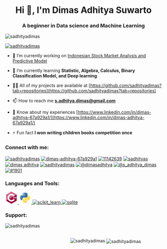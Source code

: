 <h1 align="center">Hi 👋, I'm Dimas Adhitya Suwarto</h1>
<h3 align="center">A beginner in Data science and Machine Learning</h3>

<p align="left"> <img src="https://komarev.com/ghpvc/?username=sadhityadimas&label=Profile%20views&color=0e75b6&style=flat" alt="sadhityadimas" /> </p>

<p align="left"> <a href="https://github.com/ryo-ma/github-profile-trophy"><img src="https://github-profile-trophy.vercel.app/?username=sadhityadimas" alt="sadhityadimas" /></a> </p>

- 🔭 I’m currently working on [Indonesian Stock Market Analysis and Predictive Model](https://github.com/sadhityadimas/Indonesian-Stock-Market-Analysis-and-Predictive-Model)

- 🌱 I’m currently learning **Statistic, Algebra, Calculus, Binary Classification Model, and Deep learning**

- 👨‍💻 All of my projects are available at [https://github.com/sadhityadimas?tab=repositories](https://github.com/sadhityadimas?tab=repositories)

- 📫 How to reach me **s.adhitya.dimas@gmail.com**

- 📄 Know about my experiences [https://www.linkedin.com/in/dimas-adhitya-67a929a1/](https://www.linkedin.com/in/dimas-adhitya-67a929a1/)

- ⚡ Fun fact **I won writing children books competition once**

<h3 align="left">Connect with me:</h3>
<p align="left">
<a href="https://twitter.com/sadhityadimas" target="blank"><img align="center" src="https://raw.githubusercontent.com/rahuldkjain/github-profile-readme-generator/neutral-icons/src/images/icons/Social/twitter.svg" alt="sadhityadimas" height="30" width="40" /></a>
<a href="https://linkedin.com/in/dimas-adhitya-67a929a1" target="blank"><img align="center" src="https://raw.githubusercontent.com/rahuldkjain/github-profile-readme-generator/neutral-icons/src/images/icons/Social/linked-in-alt.svg" alt="dimas-adhitya-67a929a1" height="30" width="40" /></a>
<a href="https://stackoverflow.com/users/11142639" target="blank"><img align="center" src="https://raw.githubusercontent.com/rahuldkjain/github-profile-readme-generator/neutral-icons/src/images/icons/Social/stack-overflow.svg" alt="11142639" height="30" width="40" /></a>
<a href="https://kaggle.com/sadhityas" target="blank"><img align="center" src="https://raw.githubusercontent.com/rahuldkjain/github-profile-readme-generator/neutral-icons/src/images/icons/Social/kaggle.svg" alt="sadhityas" height="30" width="40" /></a>
<a href="https://fb.com/dimas adhitya" target="blank"><img align="center" src="https://raw.githubusercontent.com/rahuldkjain/github-profile-readme-generator/neutral-icons/src/images/icons/Social/facebook.svg" alt="dimas adhitya" height="30" width="40" /></a>
<a href="https://instagram.com/sadhityadimas" target="blank"><img align="center" src="https://raw.githubusercontent.com/rahuldkjain/github-profile-readme-generator/neutral-icons/src/images/icons/Social/instagram.svg" alt="sadhityadimas" height="30" width="40" /></a>
<a href="https://medium.com/@dimasadhitya" target="blank"><img align="center" src="https://raw.githubusercontent.com/rahuldkjain/github-profile-readme-generator/neutral-icons/src/images/icons/Social/medium.svg" alt="@dimasadhitya" height="30" width="40" /></a>
<a href="https://www.hackerrank.com/@s_adhitya_dimas" target="blank"><img align="center" src="https://raw.githubusercontent.com/rahuldkjain/github-profile-readme-generator/neutral-icons/src/images/icons/Social/hackerrank.svg" alt="@s_adhitya_dimas" height="30" width="40" /></a>
<a href="https://discord.gg/#1901" target="blank"><img align="center" src="https://raw.githubusercontent.com/rahuldkjain/github-profile-readme-generator/neutral-icons/src/images/icons/Social/discord.svg" alt="#1901" height="30" width="40" /></a>
</p>

<h3 align="left">Languages and Tools:</h3>
<p align="left"> <a href="https://www.w3schools.com/cpp/" target="_blank"> <img src="https://raw.githubusercontent.com/devicons/devicon/master/icons/cplusplus/cplusplus-original.svg" alt="cplusplus" width="40" height="40"/> </a> <a href="https://www.python.org" target="_blank"> <img src="https://raw.githubusercontent.com/devicons/devicon/master/icons/python/python-original.svg" alt="python" width="40" height="40"/> </a> <a href="https://scikit-learn.org/" target="_blank"> <img src="https://upload.wikimedia.org/wikipedia/commons/0/05/Scikit_learn_logo_small.svg" alt="scikit_learn" width="40" height="40"/> </a> <a href="https://www.sqlite.org/" target="_blank"> <img src="https://www.vectorlogo.zone/logos/sqlite/sqlite-icon.svg" alt="sqlite" width="40" height="40"/> </a> </p>

<h3 align="left">Support:</h3>
<p><a href="https://www.buymeacoffee.com/sadhityadimas"> <img align="left" src="https://cdn.buymeacoffee.com/buttons/v2/default-yellow.png" height="50" width="210" alt="sadhityadimas" /></a></p><br><br>

<p><img align="left" src="https://github-readme-stats.vercel.app/api/top-langs?username=sadhityadimas&show_icons=true&locale=en&layout=compact" alt="sadhityadimas" /></p>

<p>&nbsp;<img align="center" src="https://github-readme-stats.vercel.app/api?username=sadhityadimas&show_icons=true&locale=en" alt="sadhityadimas" /></p>
